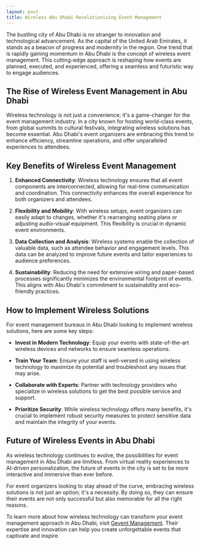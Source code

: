 ```yaml
---
layout: post
title: Wireless Abu Dhabi Revolutionizing Event Management
---
```



The bustling city of Abu Dhabi is no stranger to innovation and technological advancement. As the capital of the United Arab Emirates, it stands as a beacon of progress and modernity in the region. One trend that is rapidly gaining momentum in Abu Dhabi is the concept of wireless event management. This cutting-edge approach is reshaping how events are planned, executed, and experienced, offering a seamless and futuristic way to engage audiences.

## The Rise of Wireless Event Management in Abu Dhabi

Wireless technology is not just a convenience; it's a game-changer for the event management industry. In a city known for hosting world-class events, from global summits to cultural festivals, integrating wireless solutions has become essential. Abu Dhabi's event organizers are embracing this trend to enhance efficiency, streamline operations, and offer unparalleled experiences to attendees.

## Key Benefits of Wireless Event Management

1. **Enhanced Connectivity**: Wireless technology ensures that all event components are interconnected, allowing for real-time communication and coordination. This connectivity enhances the overall experience for both organizers and attendees.

2. **Flexibility and Mobility**: With wireless setups, event organizers can easily adapt to changes, whether it's rearranging seating plans or adjusting audio-visual equipment. This flexibility is crucial in dynamic event environments.

3. **Data Collection and Analysis**: Wireless systems enable the collection of valuable data, such as attendee behavior and engagement levels. This data can be analyzed to improve future events and tailor experiences to audience preferences.

4. **Sustainability**: Reducing the need for extensive wiring and paper-based processes significantly minimizes the environmental footprint of events. This aligns with Abu Dhabi's commitment to sustainability and eco-friendly practices.

## How to Implement Wireless Solutions

For event management bureaus in Abu Dhabi looking to implement wireless solutions, here are some key steps:

- **Invest in Modern Technology**: Equip your events with state-of-the-art wireless devices and networks to ensure seamless operations.

- **Train Your Team**: Ensure your staff is well-versed in using wireless technology to maximize its potential and troubleshoot any issues that may arise.

- **Collaborate with Experts**: Partner with technology providers who specialize in wireless solutions to get the best possible service and support.

- **Prioritize Security**: While wireless technology offers many benefits, it's crucial to implement robust security measures to protect sensitive data and maintain the integrity of your events.

## Future of Wireless Events in Abu Dhabi

As wireless technology continues to evolve, the possibilities for event management in Abu Dhabi are limitless. From virtual reality experiences to AI-driven personalization, the future of events in the city is set to be more interactive and immersive than ever before.

For event organizers looking to stay ahead of the curve, embracing wireless solutions is not just an option; it's a necessity. By doing so, they can ensure their events are not only successful but also memorable for all the right reasons.

To learn more about how wireless technology can transform your event management approach in Abu Dhabi, visit [Gevent Management](https://geventm.com/). Their expertise and innovation can help you create unforgettable events that captivate and inspire.